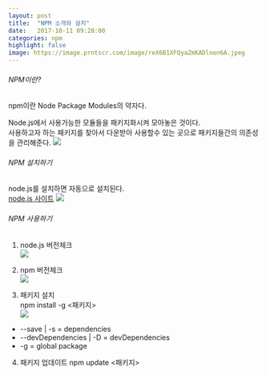 ```yaml
---
layout: post
title:  "NPM 소개와 설치"
date:   2017-10-11 09:28:00
categories: npm
highlight: false
image: https://image.prntscr.com/image/reX6B1XFQyaZmKADlnon6A.jpeg
---
```



###### NPM이란?
npm이란 Node Package Modules의 약자다. <br>

Node.js에서 사용가능한 모듈들을 패키지화시켜 모아놓은 것이다. <br>
사용하고자 하는 패키지를 찾아서 다운받아 사용할수 있는 곳으로 패키지들간의 의존성을 관리해준다.
![](https://image.prntscr.com/image/FczZq6dGRKSsZI-B3NIMyQ.jpeg)


###### NPM 설치하기
node.js를 설치하면 자동으로 설치된다. <br>
[node.js 사이트](https://nodejs.org)
![](https://image.prntscr.com/image/eHSD69H8TEGZRSvU7UnxSw.jpeg)

###### NPM 사용하기
1. node.js 버전체크<br>
![](https://image.prntscr.com/image/FcRc8WMSTwKTt48deTr-tQ.jpeg)

2. npm 버전체크<br>
![](https://image.prntscr.com/image/CeLWOfWgQGiU3dIKYAj_9A.jpeg)

3.  패키지 설치 <br>
npm install -g <패키지><br>
![](https://image.prntscr.com/image/mWg4LsK4RS25E1aIZZheFA.jpeg)<br>
* --save | -s  = dependencies <br>
* --devDependencies | -D = devDependencies<br>
* -g = global package

4. 패키지 업데이트
npm update <패키지>




